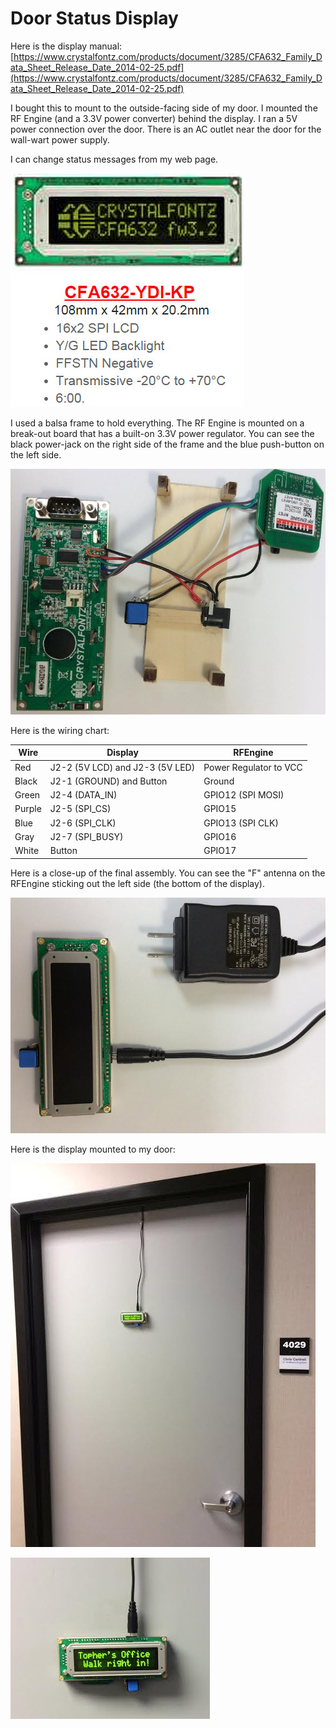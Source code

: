 Door Status Display
======

Here is the display manual:
[https://www.crystalfontz.com/products/document/3285/CFA632_Family_Data_Sheet_Release_Date_2014-02-25.pdf](https://www.crystalfontz.com/products/document/3285/CFA632_Family_Data_Sheet_Release_Date_2014-02-25.pdf)

I bought this to mount to the outside-facing side of my door. I mounted the RF Engine (and a 3.3V power
converter) behind the display. I ran a 5V power connection over the door. There is an AC outlet near the
door for the wall-wart power supply.

I can change status messages from my web page.

![](art/Display.jpg)

I used a balsa frame to hold everything. The RF Engine is mounted on a break-out board that has a built-on
3.3V power regulator. You can see the black power-jack on the right side of the frame and the blue push-button
on the left side.

![](art/display5.jpg)

Here is the wiring chart:

| Wire     | Display                         | RFEngine                 |
|----------|---------------------------------|--------------------------|
| Red      | J2-2 (5V LCD) and J2-3 (5V LED) | Power Regulator to VCC   |
| Black    | J2-1 (GROUND) and Button        | Ground                   |
| Green    | J2-4 (DATA_IN)                  | GPIO12 (SPI MOSI)        |
| Purple   | J2-5 (SPI_CS)                   | GPIO15                   |
| Blue     | J2-6 (SPI_CLK)                  | GPIO13 (SPI CLK)         |
| Gray     | J2-7 (SPI_BUSY)                 | GPIO16                   |
| White    | Button                          | GPIO17                   |

Here is a close-up of the final assembly. You can see the "F" antenna on the RFEngine sticking out the left
side (the bottom of the display).

![](art/display4.jpg)

Here is the display mounted to my door:

![](art/display3.jpg)

![](art/display2.jpg)
